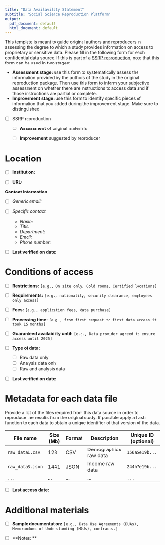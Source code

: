 ```yaml
---
title: "Data Availavility Statement"
subtitle: "Social Science Reproduction Platform"
output:
  pdf_document: default
  html_document: default
---
```



<!--
https://www.aeaweb.org/journals/data/data-code-policy

The data availability statement shall provide detailed information on how, where, and under what conditions an independent researcher can access the original source data, as well as author-generated derivative data, and must be explicit and accurate about any restrictions, requirements, payments, and processing delays. The data availability statement shall provide information to assure the reader that the data are available for a sufficiently long period of time.
-->

This template is meant to guide original authors and reproducers in assessing the degree to which a study provides information on access to proprietary or sensitive data. Please fill in the following form for each confidential data source. If this is part of a [SSRP reproduction](https://www.socialsciencereproduction.org), note that this form can be used in two stages:   

 - **Assessment stage:** use this form to systematically assess the information provided by the authors of the study in the original reproduction package. Then use this form to inform your subjective assessment on whether there are instructions to access data and if those instructions are partial or complete. 
 - **Improvement stage:** use this form to identify specific pieces of information that you added during the improvement stage. Make sure to distinguished   


- [ ] SSRP reproduction
    - [ ] **Assessment** of original materials
    - [ ] **Improvement** suggested by reproducer
    

# Location  

- [ ] **Institution:** 

- [ ] **URL:**

**Contact information**

- [ ] *Generic email:*   

- [ ] *Specific contact* 
    - *Name:*  
    - *Title:*  
    - *Department:*  
    - *Email:*  
    - *Phone number:* 

- [ ] **Last verified on date:**

# Conditions of access  


- [ ] **Restrictions:** `[e.g., On site only, Cold rooms, Certified locations]`

- [ ] **Requirements:** `[e.g., nationality, security clearance, employees only access]` 

- [ ] **Fees:** `[e.g., application fees, data purchase]` 

- [ ] **Processing time:** `[e.g., from first request to first data access it took 15 months]`

- [ ] **Guaranteed availability until:** `[e.g., Data provider agreed to ensure access until 2025]` 

- [ ] **Type of data:** 
  - [ ] Raw data only 
  - [ ] Analysis data only
  - [ ] Raw and analysis data

- [ ] **Last verified on date:**

# Metadata for each data file

Provide a list of the files required from this data source in order to reproduce the results from the original study. If possible apply a hash function to each data to obtain a unique identifier of that version of the data. 


| File name | Size (Mb) | Format | Description | Unique ID (optional) |
|-----------|-----------|--------|-------------|-----------------|
|  `raw_data1.csv `  | 123     |    CSV     |  Demographics raw data  |  `156a5e19b...`  |           
|  `raw_data3.json ` |  1441     |    JSON     |  Income raw data  |`244h7e19b...`      |       
|  `... ` |  ...     |    ...     |  ...  |   `...`   |


- [ ] **Last access date:**


# Additional materials

- [ ] **Sample documentation:** `[e.g., Data Use Agreements (DUAs), Memorandums of Understanding (MOUs), contracts.]`

- [ ] **Notes: **
